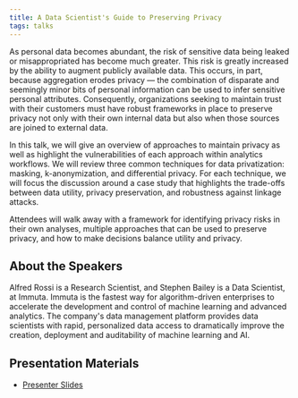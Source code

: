 ```yaml
---
title: A Data Scientist's Guide to Preserving Privacy
tags: talks
---
```


As personal data becomes abundant, the risk of sensitive data being leaked or misappropriated has become much greater. This risk is greatly increased by the ability to augment publicly available data. This occurs, in part, because aggregation erodes privacy — the combination of disparate and seemingly minor bits of personal information can be used to infer sensitive personal attributes. Consequently, organizations seeking to maintain trust with their customers must have robust frameworks in place to preserve privacy not only with their own internal data but also when those sources are joined to external data.
<!--more-->

In this talk, we will give an overview of approaches to maintain privacy as well as highlight the vulnerabilities of each approach within analytics workflows. We will review three common techniques for data privatization: masking, k-anonymization, and differential privacy. For each technique, we will focus the discussion around a case study that highlights the trade-offs between data utility, privacy preservation, and robustness against linkage attacks.

Attendees will walk away with a framework for identifying privacy risks in their own analyses, multiple approaches that can be used to preserve privacy, and how to make decisions balance utility and privacy.

## About the Speakers

Alfred Rossi is a Research Scientist, and Stephen Bailey is a Data Scientist, at Immuta. Immuta is the fastest way for algorithm-driven enterprises to accelerate the development and control of machine learning and advanced analytics. The company's data management platform provides data scientists with rapid, personalized data access to dramatically improve the creation, deployment and auditability of machine learning and AI.

## Presentation Materials

  - [Presenter Slides](https://github.com/ColumbusDataScience/speaker-presentations/blob/master/2019/2019-03_preserving-privacy/2019-03_guide-to-preserving-privacy.pdf)
